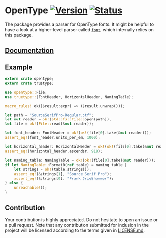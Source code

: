 # OpenType [![Version][version-img]][version-url] [![Status][status-img]][status-url]

The package provides a parser for OpenType fonts. It might be helpful to have a
look at a higher-level parser called [`font`][font], which internally relies on
this package.

## [Documentation][doc]

## Example

```rust
extern crate opentype;
extern crate truetype;

use opentype::File;
use truetype::{FontHeader, HorizontalHeader, NamingTable};

macro_rules! ok(($result:expr) => ($result.unwrap()));

let path = "SourceSerifPro-Regular.otf";
let mut reader = ok!(std::fs::File::open(path));
let file = ok!(File::read(&mut reader));

let font_header: FontHeader = ok!(ok!(file[0].take(&mut reader)));
assert_eq!(font_header.units_per_em, 1000);

let horizontal_header: HorizontalHeader = ok!(ok!(file[0].take(&mut reader)));
assert_eq!(horizontal_header.ascender, 918);

let naming_table: NamingTable = ok!(ok!(file[0].take(&mut reader)));
if let NamingTable::Format0(ref table) = naming_table {
    let strings = ok!(table.strings());
    assert_eq!(&strings[1], "Source Serif Pro");
    assert_eq!(&strings[9], "Frank Grießhammer");
} else {
    unreachable!();
}
```

## Contribution

Your contribution is highly appreciated. Do not hesitate to open an issue or a
pull request. Note that any contribution submitted for inclusion in the project
will be licensed according to the terms given in [LICENSE.md](LICENSE.md).

[font]: https://github.com/bodoni/font

[doc]: https://bodoni.github.io/opentype
[status-img]: https://travis-ci.org/bodoni/opentype.svg?branch=master
[status-url]: https://travis-ci.org/bodoni/opentype
[version-img]: https://img.shields.io/crates/v/opentype.svg
[version-url]: https://crates.io/crates/opentype
